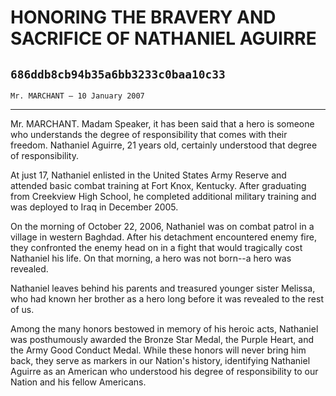 # HONORING THE BRAVERY AND SACRIFICE OF NATHANIEL AGUIRRE
## `686ddb8cb94b35a6bb3233c0baa10c33`
`Mr. MARCHANT — 10 January 2007`

---


Mr. MARCHANT. Madam Speaker, it has been said that a hero is someone 
who understands the degree of responsibility that comes with their 
freedom. Nathaniel Aguirre, 21 years old, certainly understood that 
degree of responsibility.

At just 17, Nathaniel enlisted in the United States Army Reserve and 
attended basic combat training at Fort Knox, Kentucky. After graduating 
from Creekview High School, he completed additional military training 
and was deployed to Iraq in December 2005.

On the morning of October 22, 2006, Nathaniel was on combat patrol in 
a village in western Baghdad. After his detachment encountered enemy 
fire, they confronted the enemy head on in a fight that would 
tragically cost Nathaniel his life. On that morning, a hero was not 
born--a hero was revealed.

Nathaniel leaves behind his parents and treasured younger sister 
Melissa, who had known her brother as a hero long before it was 
revealed to the rest of us.

Among the many honors bestowed in memory of his heroic acts, 
Nathaniel was posthumously awarded the Bronze Star Medal, the Purple 
Heart, and the Army Good Conduct Medal. While these honors will never 
bring him back, they serve as markers in our Nation's history, 
identifying Nathaniel Aguirre as an American who understood his degree 
of responsibility to our Nation and his fellow Americans.
